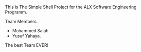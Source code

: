 This is The Simple Shell Project for the ALX Software Engineering Programm.

Team Members.

- Mohammed Salah.
- Yusuf Yahaya.

The best Team EVER!